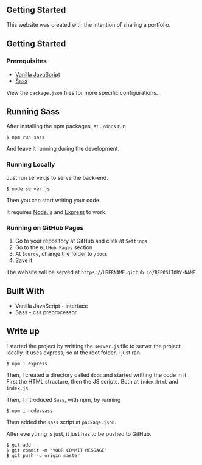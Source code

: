 

## Getting Started

This website was created with the intention of sharing a portfolio.

## Getting Started
 
### Prerequisites

- [Vanilla JavaScript](https://www.javascript.com/)
- [Sass](https://sass-lang.com/)

View the `package.json` files for more specific configurations.

## Running Sass

After installing the npm packages, at `./docs` run

```
$ npm run sass
```

And leave it running during the development.

### Running Locally

Just run server.js to serve the back-end.

```
$ node server.js
```

Then you can start writing your code.

It requires [Node.js](https://nodejs.org/en/) and 
[Express](https://expressjs.com/) to work.

### Running on GitHub Pages

1. Go to your repository at GitHub and click at `Settings`
2. Go to the `GitHub Pages` section
3. At `Source`, change the folder to `/docs`
4. Save it

The website will be served at `https://USERNAME.github.io/REPOSITORY-NAME`

## Built With

- Vanilla JavaScript - interface
- Sass - css preprocessor

## Write up

I started the project by writting the `server.js` file to server the project 
locally. It uses express, so at the root folder, I just ran

```
$ npm i express
```

Then, I created a directory called `docs` and started writting the code in it.
First the HTML structure, then the JS scripts. Both at `index.html` and
`index.js`.

Then, I introduced `Sass`, with npm, by running

```
$ npm i node-sass
```

Then added the `sass` script at `package.json`.

After everything is just, it just has to be pushed to GitHub.

```
$ git add .
$ git commit -m "YOUR COMMIT MESSAGE"
$ git push -u origin master
```
